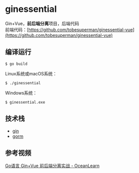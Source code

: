 # ginessential
Gin+Vue，**前后端分离**项目，后端代码  
前端代码：[https://github.com/tobesuperman/ginessential-vue](https://github.com/tobesuperman/ginessential-vue)
## 编译运行
```
$ go build
```
Linux系统或macOS系统：
```
$ ./ginessential
```
Windows系统：
```
$ ginessential.exe
```
## 技术栈
* [gin](https://github.com/gin-gonic/gin)
* [gorm](https://github.com/jinzhu/gorm)
## 参考视频
[Go语言 Gin+Vue 前后端分离实战 - OceanLearn](https://www.bilibili.com/video/BV1CE411H7bQ)